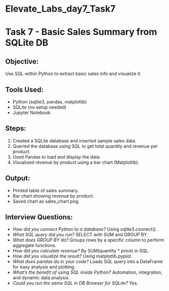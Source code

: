 # Elevate_Labs_day7_Task7
# Task 7 - Basic Sales Summary from SQLite DB

## Objective:
Use SQL within Python to extract basic sales info and visualize it.

## Tools Used:
- Python (sqlite3, pandas, matplotlib)
- SQLite (no setup needed)
- Jupyter Notebook

## Steps:
1. Created a SQLite database and inserted sample sales data.
2. Queried the database using SQL to get total quantity and revenue per product.
3. Used Pandas to load and display the data.
4. Visualized revenue by product using a bar chart (Matplotlib).

## Output:
- Printed table of sales summary.
- Bar chart showing revenue by product.
- Saved chart as sales_chart.png.

## Interview Questions:
- *How did you connect Python to a database?* Using sqlite3.connect().
- *What SQL query did you run?* SELECT with SUM and GROUP BY.
- *What does GROUP BY do?* Groups rows by a specific column to perform aggregate functions.
- *How did you calculate revenue?* By SUM(quantity * price) in SQL.
- *How did you visualize the result?* Using matplotlib.pyplot.
- *What does pandas do in your code?* Loads SQL query into a DataFrame for easy analysis and plotting.
- *What’s the benefit of using SQL inside Python?* Automation, integration, and dynamic data analysis.
- *Could you run the same SQL in DB Browser for SQLite?* Yes.
